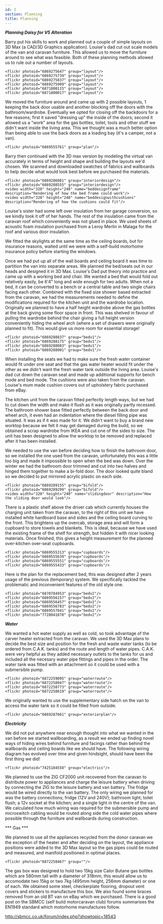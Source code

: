 ```yaml
---
id: 2
section: Planning
title: Planning
---
```


***Planning Daisy for V5 Alteration***

Barry put his skills to work and planned out a couple of simple layouts on 3D Max (a CAD/3D Graphics application). Louise's dad cut out scale models of the van and caravan furniture. This allowed us to move the furniture around to see what was feasible. Both of these planning methods allowed us to rule out a number of layouts.

    <flickr photoid="6869275647" group="layout"/>
    <flickr photoid="6869275739" group="layout"/>
    <flickr photoid="6869275837" group="layout"/>
    <flickr photoid="6869275909" group="layout"/>
    <flickr photoid="6871800115" group="layout"/>
    <flickr photoid="6871800017" group="layout"/>

We moved the furniture around and came up with 2 possible layouts, 1 keeping the back door usable and another blocking off the doors with the bathroom/wardrobe. Eventually we opted for closing off the backdoors for a few reasons; first it saved "dressing up" the inside of the doors; second it allowed us a "work" area for the gas bottles, toilet, tools and other stuff we didn't want inside the living area. This we thought was a much better option than being able to use the back doors as a loading bay (it's a camper, not a van).
  
    <flickr photoid="6869555761" group="plan"/>

Barry then continued with the 3D max version by modeling the virtual van accurately in terms of height and shape and building the layouts we'd chosen. We scanned and downloaded swatches of fabrics and wallboards to help decide what would look best before we purchased the materials.

    <flickr photoid="6869286081" group="interiordesign"/>
    <flickr photoid="6869288555" group="interiordesign"/>
	<video width="320" height="240" name="beddesignframe" description="Rendering of how the bed frame could work"/>
	<video width="320" height="240" name="beddesignwithcushions" description="Rendering of how the cushions could fit"/>

Louise's sister had some left over insulation from her garage conversion, so we kindly took it off of her hands. The rest of the insulation came from the caravan roof which conveniently was not glued in place. We used sheets of acoustic foam insulation purchased from a Leroy Merlin in Malaga for the roof and various door insulation.

We fitted the skylights at the same time as the ceiling boards, but for insurance reasons, waited until we were with a self-build motorhome insurance policy before starting the windows.

Once we had put up all of the wall boards and ceiling board it was time to partition the van into separate areas. We planned the bed/seats out in our heads and designed it in 3D Max. Louise's Dad put theory into practice and came up with a working bed and chair. We wanted a bed that would fold out relatively easily, be 6'4" long and wide enough for two adults. When not a bed, it can be converted to a bench or a central table and two single chairs facing each other. Combined with the fixed size shower based extracted from the caravan, we had the measurements needed to define the modifications required for the kitchen unit and the wardrobe location. Originally we planned to have a half height wardrobe above the gas bottles at the back giving some floor space in front. This was shelved in favour of pulling the wardrobe behind the chair giving a full height version conveniently hiding the wheel arch (where a set of drawers were originally planned to fit). This would give us more room for essential storage!

    <flickr photoid="6869288837" group="bedv1"/>
    <flickr photoid="6869288175" group="bedv1"/>
    <flickr photoid="6869288083" group="bedv1"/>
    <flickr photoid="6869288001" group="bedv1"/>

When installing the seats we had to make sure the fresh water container would fit under one seat and that the gas water heater would fit under the other as we didn't want the fresh water tank outside the living area. Louise's dad cut down the caravan seat and made up additional supports for bench mode and bed mode. The cushions were also taken from the caravan. Louise's mum made cushion covers out of upholstery fabric purchased from eBay.

The kitchen unit from the caravan fitted perfectly length ways, but we had to cut down the width and make it flush as it was originally partly recessed. The bathroom shower base fitted perfectly between the back door and wheel arch, it even had an indentation where the diesel filling pipe was situated. It was as if it was made for it. We didn't want to buy a brand new worktop because we felt it may get damaged during the build, so we obtained a scrap wardrobe from IKEA and cut one of the sides to size. The unit has been designed to allow the worktop to be removed and replaced after it has been installed.

We needed to use the van before deciding how to finish the bathroom door, so we installed the one used from the caravan, unfortunately this was a little too big and made it impossible to open when the bed was down. Over the winter we had the bathroom door trimmed and cut into two halves and hinged them together to make a bi-fold door. The door looked quite bland so we decided to put mirrored acrylic plastic on each side.

    <flickr photoid="6869289155" group="bifold"/>
    <flickr photoid="6869289299" group="bifold"/>
    <video width="320" height="240" name="slidingdoor" description="How the sliding door would look"/>

There is a plastic shelf above the driver cab which currently houses the charging unit taken from the caravan, to the right of this unit we have installed white hardboard base and sides and the ceiling board curving to the front. This brightens up the overcab, storage area and will form a cupboard to store towels and blankets. This is ideal, because we have used the existing frame of the shelf for strength, but hidden it with nicer looking materials. Once finished, this gives a height measurement for the planned over-kitchen over-seat cupboards.

    <flickr photoid="6869555313" group="cupboards"/>
    <flickr photoid="6869555639" group="cupboards"/>
    <flickr photoid="6869555551" group="cupboards"/>
    <flickr photoid="6869555433" group="cupboards"/>

Here is the plan for the replacement bed, this was designed after 2 years usage of the previous (temporary) system. We specifically tackled the problematic and inconvenient features of the old style one.

    <flickr photoid="6870784953" group="bedv2"/>
    <flickr photoid="6869556157" group="bedv2"/>
    <flickr photoid="6869556457" group="bedv2"/>
    <flickr photoid="6869556783" group="bedv2"/>
    <flickr photoid="6869557041" group="bedv2"/>
    <flickr photoid="7728041870" group="bedv2"/>

***Water***

We wanted a hot water supply as well as cold, so took advantage of the carver heater extracted from the caravan. We used the 3D Max plans to decide the best size and position for the fresh and waste water tanks (to be ordered from C.A.K. tanks) and the route and length of water pipes. C.A.K. were very helpful as they added necessary outlets to the tanks for us and included all the necesary water pipe fittings and pipes in the order. The water tank was fitted with an attachment so it could be used with a submersible pump. 

    <flickr photoid="6872259095" group="waterroute"/>
    <flickr photoid="6872258947" group="waterroute"/>
    <flickr photoid="6872258773" group="waterroute"/>
    <flickr photoid="6872258619" group="waterroute"/>

We originally wanted to use the supplementary side hatch on the van to access the water tank so it could be filled from outside.

    <flickr photoid="6869287661" group="exteriorplan"/>

***Electricity***

We did not put anywhere near enough thought into what we wanted in the van before we started wallboarding, as a result we ended up finding novel ways of hiding wires behind furniture and facings rather than behind the wallboards and ceiling boards like we should have. The following wiring diagram has evolved over time and given hindsight, should have been the first thing we did! 

    <flickr photoid="7425184558" group="electrics"/>

We planned to use the ZIG CF2000 unit recovered from the caravan to distribute power to appliances and charge the leisure battery when driving by connecting the ZIG to the leisure battery and van battery. The fridge would be wired directly to the van battery. The only wiring we planned for was the battery connections; fridge (12V and 240V); bathroom light; toilet flush; a 12v socket at the kitchen; and a single light in the centre of the van. We calculated how much wiring was required for the submersible pump and microswitch cabling would be routed along side the cold water pipes where possible through the furniture and wallboards during construction. 

*** Gas ***

We planned to use all the appliances recycled from the donor caravan we the exception of the heater and after deciding on the layout, the appliance positions were added to the 3D Max layout so the gas pipes could be routed and measured, and manifold positioned in optimal places. 

    <flickr photoid="6872258467" group=""/>

The gas box was designed to hold two 15kg size Calor Butane gas bottles which are 580mm tall with a diameter of 318mm, this would allow us to accomodate two 15kg or two 7kg (495mm height, 256mm diameter) or one of each. We obtained some steel, checkerplate flooring, dropout vent covers and stickers to manufacture this box. We also found some braces removed from an old BT van on eBay which we purchased. There is a good post on the SBMCC (self build motorcaravan club) forums summarises the EN1949 standard which motorhome manufactures follow. 

  <url description="Summary of EN1949 on SBMCC forums" title="Summary of EN1949 on SBMCC forums">http://sbmcc.co.uk/forum/index.php?showtopic=18543</url>